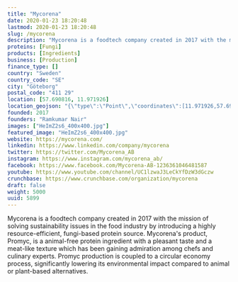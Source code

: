```yaml
---
title: "Mycorena"
date: 2020-01-23 18:20:48
lastmod: 2020-01-23 18:20:48
slug: /mycorena
description: "Mycorena is a foodtech company created in 2017 with the mission of solving sustainability issues in the food industry by introducing a highly resource-efficient, fungi-based protein source. Mycorena's product, Promyc, is a animal-free protein ingredient with a pleasant taste and a meat-like texture which has been gaining admiration among chefs and culinary experts. Promyc production is coupled to a circular economy process, significantly lowering its environmental impact compared to animal or plant-based alternatives."
proteins: [Fungi]
products: [Ingredients]
business: [Production]
finance_type: []
country: "Sweden"
country_code: "SE"
city: "Göteborg"
postal_code: "411 29"
location: [57.690816, 11.971926]
location_geojson: "{\"type\":\"Point\",\"coordinates\":[11.971926,57.690816]}"
founded: 2017
founders: "Ramkumar Nair"
images: ["HeImZ2s6_400x400.jpg"]
featured_image: "HeImZ2s6_400x400.jpg"
website: https://mycorena.com/
linkedin: https://www.linkedin.com/company/mycorena
twitter: https://twitter.com/Mycorena_AB
instagram: https://www.instagram.com/mycorena_ab/
facebook: https://www.facebook.com/Mycorena-AB-1236361046481587
youtube: https://www.youtube.com/channel/UC1lzwaJ3LeCkYfDzW3dGczw
crunchbase: https://www.crunchbase.com/organization/mycorena
draft: false
weight: 5000
uuid: 5899
---
```

Mycorena is a foodtech company created in 2017 with the mission of solving sustainability issues in the food industry by introducing a highly resource-efficient, fungi-based protein source. Mycorena's product, Promyc, is a animal-free protein ingredient with a pleasant taste and a meat-like texture which has been gaining admiration among chefs and culinary experts. Promyc production is coupled to a circular economy process, significantly lowering its environmental impact compared to animal or plant-based alternatives.
